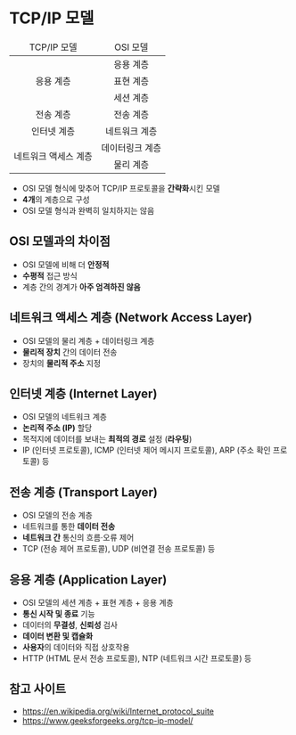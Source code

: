 # TCP/IP 모델

<table>
    <thead>
        <tr>
            <td align="center">TCP/IP 모델</td>
            <td align="center">OSI 모델</td>
        </tr>
    </thead>
    <tbody>
        <tr>
            <td rowspan="3" align="center">응용 계층</td>
            <td align="center">응용 계층</td>
        </tr>
        <tr>
            <td align="center">표현 계층</td>
        </tr>
        <tr>
            <td align="center">세션 계층</td>
        </tr>
        <tr>
            <td align="center">전송 계층</td>
            <td align="center">전송 계층</td>
        </tr>
        <tr>
            <td align="center">인터넷 계층</td>
            <td align="center">네트워크 계층</td>
        </tr>
        <tr>
            <td rowspan="2" align="center">네트워크 액세스 계층</td>
            <td align="center">데이터링크 계층</td>
        </tr>
        <tr>
            <td align="center">물리 계층</td>
        </tr>
    </tbody>
</table>

- OSI 모델 형식에 맞추어 TCP/IP 프로토콜을 **간략화**시킨 모델
- **4개**의 계층으로 구성
- OSI 모델 형식과 완벽히 일치하지는 않음

## OSI 모델과의 차이점
- OSI 모델에 비해 더 **안정적**
- **수평적** 접근 방식
- 계층 간의 경계가 **아주 엄격하진 않음**

## 네트워크 액세스 계층 (Network Access Layer)
- OSI 모델의 물리 계층 + 데이터링크 계층
- **물리적 장치** 간의 데이터 전송
- 장치의 **물리적 주소** 지정

## 인터넷 계층 (Internet Layer)
- OSI 모델의 네트워크 계층
- **논리적 주소 (IP)** 할당
- 목적지에 데이터를 보내는 **최적의 경로** 설정 (**라우팅**)
- IP (인터넷 프로토콜), ICMP (인터넷 제어 메시지 프로토콜), ARP (주소 확인 프로토콜) 등

## 전송 계층 (Transport Layer)
- OSI 모델의 전송 계층
- 네트워크를 통한 **데이터 전송**
- **네트워크 간** 통신의 흐름·오류 제어
- TCP (전송 제어 프로토콜), UDP (비연결 전송 프로토콜) 등

## 응용 계층 (Application Layer)
- OSI 모델의 세션 계층 + 표현 계층 + 응용 계층
- **통신 시작 및 종료** 기능
- 데이터의 **무결성**, **신뢰성** 검사
- **데이터 변환 및 캡슐화**
- **사용자**의 데이터와 직접 상호작용
- HTTP (HTML 문서 전송 프로토콜), NTP (네트워크 시간 프로토콜) 등

## 참고 사이트
- https://en.wikipedia.org/wiki/Internet_protocol_suite
- https://www.geeksforgeeks.org/tcp-ip-model/